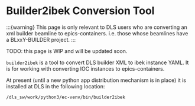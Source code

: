 # Builder2ibek Conversion Tool

:::{warning}
This page is only relevant to DLS users who are converting an xml
builder beamline to epics-containers. i.e. those whose beamlines
have a BLxxY-BUILDER project.
:::

TODO: this page is WIP and will be updated soon.

`builder2ibek` is a tool to convert DLS builder XML to ibek instance YAML.
It is for working with converting IOC instances to epics-containers.

At present (until a new python app distribution mechanism is in place) it
is installed at DLS in the following location:

`/dls_sw/work/python3/ec-venv/bin/builder2ibek`
